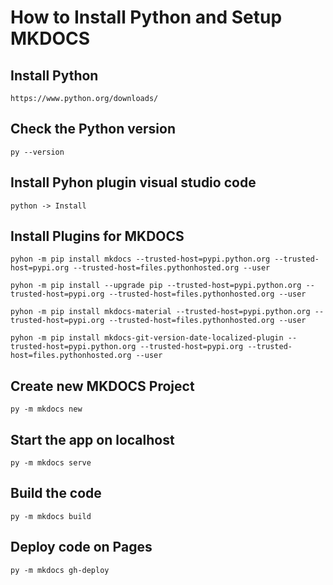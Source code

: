 # How to Install Python and Setup MKDOCS

## Install Python

<pre><code class="shell">https://www.python.org/downloads/</code></pre>

## Check the Python version

<pre><code class="shell">py --version</code></pre>

## Install Pyhon plugin visual studio code

<pre><code class="shell">python -> Install</code></pre>

## Install Plugins for MKDOCS

<pre><code class="shell">pyhon -m pip install mkdocs --trusted-host=pypi.python.org --trusted-host=pypi.org --trusted-host=files.pythonhosted.org --user</code></pre>

<pre><code class="shell">pyhon -m pip install --upgrade pip --trusted-host=pypi.python.org --trusted-host=pypi.org --trusted-host=files.pythonhosted.org --user</code></pre>

<pre><code class="shell">pyhon -m pip install mkdocs-material --trusted-host=pypi.python.org --trusted-host=pypi.org --trusted-host=files.pythonhosted.org --user</code></pre>

<pre><code class="shell">pyhon -m pip install mkdocs-git-version-date-localized-plugin --trusted-host=pypi.python.org --trusted-host=pypi.org --trusted-host=files.pythonhosted.org --user</code></pre>

## Create new MKDOCS Project

<pre><code class="shell">py -m mkdocs new <Project Name></code></pre>

## Start the app on localhost

<pre><code class="shell">py -m mkdocs serve</code></pre>

## Build the code

<pre><code class="shell">py -m mkdocs build</code></pre>

## Deploy code on Pages

<pre><code class="shell">py -m mkdocs gh-deploy</code></pre>